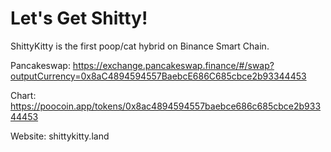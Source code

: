 # Let's Get Shitty!
ShittyKitty is the first poop/cat hybrid on Binance Smart Chain.

Pancakeswap: https://exchange.pancakeswap.finance/#/swap?outputCurrency=0x8aC4894594557BaebcE686C685cbce2b93344453

Chart: https://poocoin.app/tokens/0x8ac4894594557baebce686c685cbce2b93344453

Website: shittykitty.land

